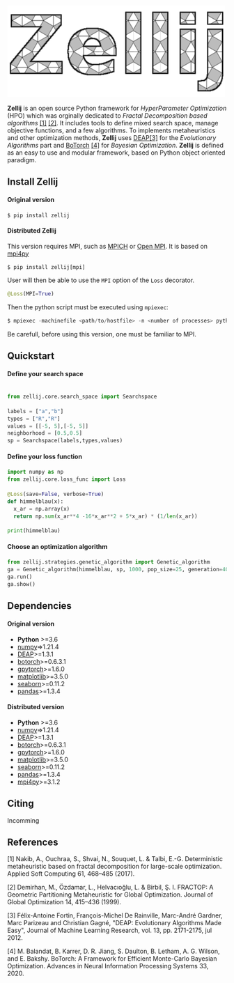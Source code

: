  <!-- @Author: Thomas Firmin <ThomasFirmin> -->
 <!-- @Date:   2022-05-03T15:41:48+02:00 -->
 <!-- @Email:  thomas.firmin@univ-lille.fr -->
 <!-- @Project: Zellij -->
 <!-- @Last modified by:   ThomasFirmin -->
 <!-- @Last modified time: 2022-05-03T15:44:11+02:00 -->
 <!-- @License: CeCILL-C (http://www.cecill.info/index.fr.html) -->
 <!-- @Copyright: Copyright (C) 2022 Thomas Firmin -->


![alt text](./sources/logo_5st.png)

**Zellij** is an open source Python framework for *HyperParameter Optimization* (HPO) which was orginally dedicated to *Fractal Decomposition based algorithms* [[1]](#1) [[2]](#2).
It includes tools to define mixed search space, manage objective functions, and a few algorithms.
To implements metaheuristics and other optimization methods, **Zellij** uses [DEAP](https://deap.readthedocs.io/)[[3]](#3) for the *Evolutionary Algorithms* part
and [BoTorch](https://botorch.org/) [[4]](#4) for *Bayesian Optimization*.
**Zellij** is defined as an easy to use and modular framework, based on Python object oriented paradigm.

## Install Zellij

#### Original version
```
$ pip install zellij
```

#### Distributed Zellij

This version requires MPI, such as [MPICH](https://www.mpich.org/) or [Open MPI](https://www.open-mpi.org/).
It is based on [mpi4py](https://mpi4py.readthedocs.io/en/stable/intro.html#what-is-mpi)

```
$ pip install zellij[mpi]
```

User will then be able to use the `MPI` option of the `Loss` decorator.
```python
@Loss(MPI=True)
```
Then the python script must be executed using `mpiexec`:
```python
$ mpiexec -machinefile <path/to/hostfile> -n <number of processes> python3 <path/to/python/script>
```

Be carefull, before using this version, one must be familiar to MPI.

## Quickstart

#### Define your search space
```python

from zellij.core.search_space import Searchspace

labels = ["a","b"]
types = ["R","R"]
values = [[-5, 5],[-5, 5]]
neighborhood = [0.5,0.5]
sp = Searchspace(labels,types,values)
```

#### Define your loss function
```python
import numpy as np
from zellij.core.loss_func import Loss

@Loss(save=False, verbose=True)
def himmelblau(x):
  x_ar = np.array(x)
  return np.sum(x_ar**4 -16*x_ar**2 + 5*x_ar) * (1/len(x_ar))

print(himmelblau)
```

#### Choose an optimization algorithm

```python
from zellij.strategies.genetic_algorithm import Genetic_algorithm
ga = Genetic_algorithm(himmelblau, sp, 1000, pop_size=25, generation=40)
ga.run()
ga.show()
```

## Dependencies

#### Original version

* **Python** >=3.6
* [numpy](https://numpy.org/)=>1.21.4
* [DEAP](https://deap.readthedocs.io/en/master/)>=1.3.1
* [botorch](https://botorch.org/)>=0.6.3.1
* [gpytorch](https://gpytorch.ai/)>=1.6.0
* [matplotlib](https://matplotlib.org/)>=3.5.0
* [seaborn](https://seaborn.pydata.org/)>=0.11.2
* [pandas](https://pandas.pydata.org/)>=1.3.4

#### Distributed version
* **Python** >=3.6
* [numpy](https://numpy.org/)=>1.21.4
* [DEAP](https://deap.readthedocs.io/en/master/)>=1.3.1
* [botorch](https://botorch.org/)>=0.6.3.1
* [gpytorch](https://gpytorch.ai/)>=1.6.0
* [matplotlib](https://matplotlib.org/)>=3.5.0
* [seaborn](https://seaborn.pydata.org/)>=0.11.2
* [pandas](https://pandas.pydata.org/)>=1.3.4
* [mpi4py](https://mpi4py.readthedocs.io/en/stable/)>=3.1.2

## Citing

Incomming

## References
<a id="1">[1]</a>
Nakib, A., Ouchraa, S., Shvai, N., Souquet, L. & Talbi, E.-G. Deterministic metaheuristic based on fractal decomposition for large-scale optimization. Applied Soft Computing 61, 468–485 (2017).

<a id="2">[2]</a>
Demirhan, M., Özdamar, L., Helvacıoğlu, L. & Birbil, Ş. I. FRACTOP: A Geometric Partitioning Metaheuristic for Global Optimization. Journal of Global Optimization 14, 415–436 (1999).

<a id="3">[3]</a>
Félix-Antoine Fortin, François-Michel De Rainville, Marc-André Gardner, Marc Parizeau and Christian Gagné, "DEAP: Evolutionary Algorithms Made Easy", Journal of Machine Learning Research, vol. 13, pp. 2171-2175, jul 2012.

<a id="4">[4]</a>
M. Balandat, B. Karrer, D. R. Jiang, S. Daulton, B. Letham, A. G. Wilson, and E. Bakshy. BoTorch: A Framework for Efficient Monte-Carlo Bayesian Optimization. Advances in Neural Information Processing Systems 33, 2020.
